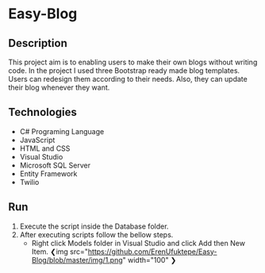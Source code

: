 # Easy-Blog

## Description

This project aim is to enabling users to make their own blogs without writing code.
In the project I used three Bootstrap ready made blog templates. Users can redesign 
them according to their needs. Also, they can update their blog whenever they want.

## Technologies

- C# Programing Language
- JavaScript
- HTML and CSS
- Visual Studio
- Microsoft SQL Server
- Entity Framework
- Twilio

## Run

1) Execute the script inside the Database folder.
2) After executing scripts follow the bellow steps.
    - Right click Models folder in Visual Studio and click Add then New Item.
    ❮img src="https://github.com/ErenUfuktepe/Easy-Blog/blob/master/img/1.png" width="100" ❯


